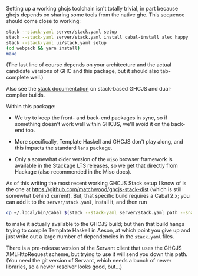 Setting up a working ghcjs toolchain isn't totally trivial, in part
because ghcjs depends on sharing some tools from the native ghc.  This
sequence should come close to working:

```sh
stack --stack-yaml server/stack.yaml setup
stack --stack-yaml server/stack.yaml install cabal-install alex happy
stack --stack-yaml ui/stack.yaml setup
(cd webpack && yarn install)
make
```

(The last line of course depends on your architecture and the actual
candidate versions of GHC and this package, but it should also
tab-complete well.)

Also see the [stack
documentation](https://docs.haskellstack.org/en/stable/ghcjs/) on
stack-based GHCJS and dual-compiler builds.

Within this package:

* We try to keep the front- and back-end packages in sync, so if
  something doesn't work well within GHCJS, we'll avoid it on the
  back-end too.

* More specifically, Template Haskell and GHCJS don't play along, and
  this impacts the standard `lens` package.

* Only a somewhat older version of the `miso` browser framework is
  available in the Stackage LTS releases, so we get that directly from
  Hackage (also recommended in the Miso docs).

As of this writing the most recent working GHCJS Stack setup I know of
is the one at https://github.com/matchwood/ghcjs-stack-dist (which is
still somewhat behind current).  But, that specific build requires a
Cabal 2.x; you can add it to the `server/stack.yaml`, install it, and
then run

```sh
cp ~/.local/bin/cabal $(stack --stack-yaml server/stack.yaml path --snapshot-install-root)/bin
```

to make it actually available to the GHCJS build; but then that build
hangs trying to compile Template Haskell in Aeson, at which point you
give up and just write out a large number of dependencies in the
`stack.yaml` files.

There is a pre-release version of the Servant client that uses the
GHCJS XMLHttpRequest scheme, but trying to use it will send you down
this path.  (You need the git version of Servant, which needs a bunch
of newer libraries, so a newer resolver looks good, but...)
